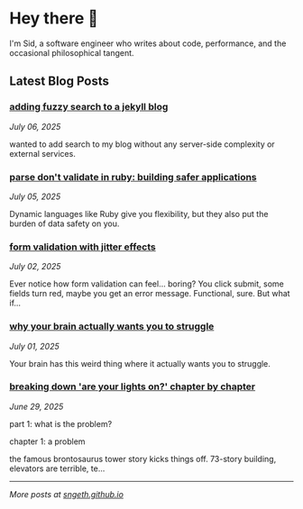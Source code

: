 # Hey there 👋

I'm Sid, a software engineer who writes about code, performance, and the occasional philosophical tangent.

## Latest Blog Posts

### [adding fuzzy search to a jekyll blog](https://sngeth.github.io/jekyll/javascript/2025/07/06/adding-fuzzy-search-to-jekyll/)
*July 06, 2025*

wanted to add search to my blog without any server-side complexity or external services.

### [parse don't validate in ruby: building safer applications](https://sngeth.github.io/ruby/patterns/2025/07/05/parse-dont-validate-in-ruby/)
*July 05, 2025*

Dynamic languages like Ruby give you flexibility, but they also put the burden of data safety on you.

### [form validation with jitter effects](https://sngeth.github.io/javascript/css/2025/07/02/form-validation-jitter-effects/)
*July 02, 2025*

Ever notice how form validation can feel… boring? You click submit, some fields turn red, maybe you get an error message. Functional, sure. But what if...

### [why your brain actually wants you to struggle](https://sngeth.github.io/psychology/personal%20development/2025/07/01/psychology-of-growth-through-challenge/)
*July 01, 2025*

Your brain has this weird thing where it actually wants you to struggle.

### [breaking down 'are your lights on?' chapter by chapter](https://sngeth.github.io/problem%20solving/2025/06/29/breaking-down-are-your-lights-on-chapter-by-chapter/)
*June 29, 2025*

part 1: what is the problem?

chapter 1: a problem

the famous brontosaurus tower story kicks things off. 73-story building, elevators are terrible, te...


---

*More posts at [sngeth.github.io](https://sngeth.github.io)*
